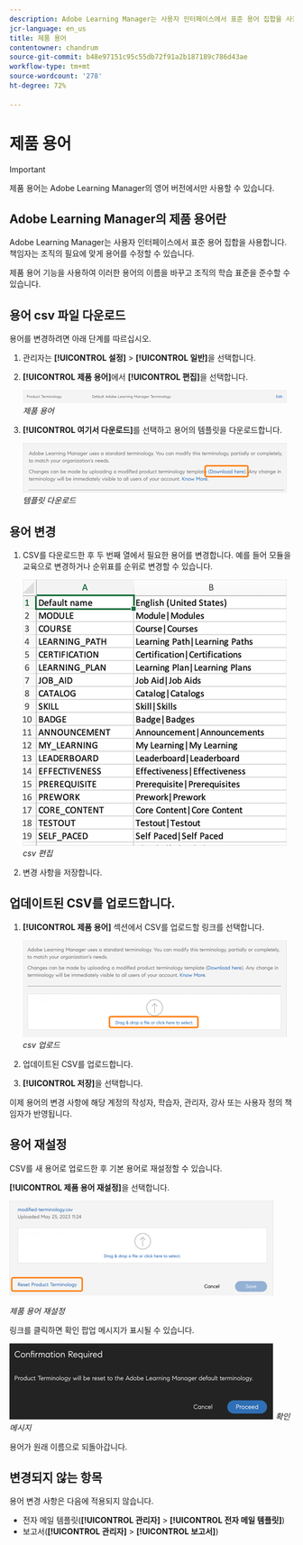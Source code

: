 ```yaml
---
description: Adobe Learning Manager는 사용자 인터페이스에서 표준 용어 집합을 사용합니다. 책임자는 조직의 필요에 맞게 용어를 수정할 수 있습니다.
jcr-language: en_us
title: 제품 용어
contentowner: chandrum
source-git-commit: b48e97151c95c55db72f91a2b187189c786d43ae
workflow-type: tm+mt
source-wordcount: '278'
ht-degree: 72%

---
```


# 제품 용어

>[!IMPORTANT]
>
>제품 용어는 Adobe Learning Manager의 영어 버전에서만 사용할 수 있습니다.

## Adobe Learning Manager의 제품 용어란

Adobe Learning Manager는 사용자 인터페이스에서 표준 용어 집합을 사용합니다. 책임자는 조직의 필요에 맞게 용어를 수정할 수 있습니다.

제품 용어 기능을 사용하여 이러한 용어의 이름을 바꾸고 조직의 학습 표준을 준수할 수 있습니다.

## 용어 csv 파일 다운로드

용어를 변경하려면 아래 단계를 따르십시오.

1. 관리자는 **[!UICONTROL 설정]** > **[!UICONTROL 일반]**&#x200B;을 선택합니다.
1. **[!UICONTROL 제품 용어]**&#x200B;에서 **[!UICONTROL 편집]**&#x200B;을 선택합니다.

   ![](assets/product-terminology-settings.png)
   _제품 용어_

1. **[!UICONTROL 여기서 다운로드]**&#x200B;를 선택하고 용어의 템플릿을 다운로드합니다.

   ![](assets/download-here-pt.png)
   _템플릿 다운로드_

## 용어 변경

1. CSV를 다운로드한 후 두 번째 열에서 필요한 용어를 변경합니다. 예를 들어 모듈을 교육으로 변경하거나 순위표를 순위로 변경할 수 있습니다.

   ![](assets/csv-product-terminology.png)
   _csv 편집_

1. 변경 사항을 저장합니다.

## 업데이트된 CSV를 업로드합니다.

1. **[!UICONTROL 제품 용어]** 섹션에서 CSV를 업로드할 링크를 선택합니다.

   ![](assets/update-the-csv.png)
   _csv 업로드_

1. 업데이트된 CSV를 업로드합니다.
1. **[!UICONTROL 저장]**&#x200B;을 선택합니다.

이제 용어의 변경 사항에 해당 계정의 작성자, 학습자, 관리자, 강사 또는 사용자 정의 책임자가 반영됩니다.

## 용어 재설정

CSV를 새 용어로 업로드한 후 기본 용어로 재설정할 수 있습니다.

**[!UICONTROL 제품 용어 재설정]**&#x200B;을 선택합니다.

![](assets/reset-the-terminology.png)

_제품 용어 재설정_

링크를 클릭하면 확인 팝업 메시지가 표시될 수 있습니다.

![](assets/confirmation.png)
_확인 메시지_

용어가 원래 이름으로 되돌아갑니다.

## 변경되지 않는 항목

용어 변경 사항은 다음에 적용되지 않습니다.

* 전자 메일 템플릿(**[!UICONTROL 관리자]** > **[!UICONTROL 전자 메일 템플릿]**)
* 보고서(**[!UICONTROL 관리자]** > **[!UICONTROL 보고서]**)

